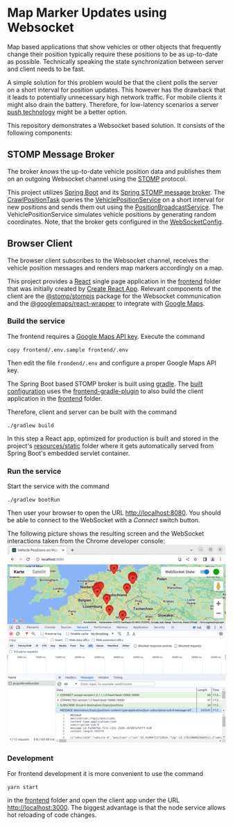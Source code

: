 # Map Marker Updates using Websocket

Map based applications that show vehicles or other objects
that frequently change their position typically require these positions to be
as up-to-date as possible.
Technically speaking the state synchronization between server and client needs to be fast.

A simple solution for this problem would be that the client polls the server
on a short interval for position updates.
This however has the drawback that it leads to potentially unnecessary high network traffic.
For mobile clients it might also drain the battery.
Therefore, for low-latency scenarios a server 
[push technology](https://en.wikipedia.org/wiki/Push_technology)
might be a better option.

This repository demonstrates a Websocket based solution.
It consists of the following components:

## STOMP Message Broker
The broker _knows_ the up-to-date vehicle position data and publishes
them on an outgoing Websocket channel using the [STOMP](https://stomp.github.io) protocol.

This project utilizes
[Spring Boot](https://spring.io/projects/spring-boot) and its 
[Spring STOMP message broker](https://docs.spring.io/spring-framework/reference/web/websocket/stomp.html).
The [CrawlPositionTask](src/main/kotlin/org/wahlen/mapwebsocket/task/CrawlPositionsTask.kt)
queries the 
[VehiclePositionService](src/main/kotlin/org/wahlen/mapwebsocket/service/VehiclePositionService.kt)
on a short interval for new positions and sends them out using the
[PositionBroadcastService](src/main/kotlin/org/wahlen/mapwebsocket/service/VehiclePositionService.kt).
The VehiclePositionService simulates vehicle positions by generating random coordinates.
Note, that the broker gets configured in the
[WebSocketConfig](src/main/kotlin/org/wahlen/mapwebsocket/configuration/WebSocketConfig.kt).

## Browser Client
The browser client subscribes to the Websocket channel,
receives the vehicle position messages and renders map markers accordingly
on a map.

This project provides a [React](https://react.dev/) single page application
in the [frontend](frontend) folder
that was initially created by [Create React App](https://create-react-app.dev/).
Relevant components of the client are the
[@stomp/stompjs](https://github.com/stomp-js/stompjs) package for the
Websocket communication and the
[@googlemaps/react-wrapper](https://github.com/googlemaps/react-wrapper)
to integrate with
[Google Maps](https://developers.google.com/maps).

### Build the service
The frontend requires a 
[Google Maps API key](https://developers.google.com/maps/documentation/javascript/get-api-key).
Execute the command
```
copy frontend/.env.sample frontend/.env
```
Then edit the file `frondend/.env` and configure a proper Google Maps API key. 

The Spring Boot based STOMP broker is built using [gradle](https://gradle.org/).
The [built configuration](build.gradle.kts) uses the
[frontend-gradle-plugin](https://siouan.github.io/frontend-gradle-plugin)
to also build the client application in the [frontend](frontend) folder.

Therefore, client and server can be built with the command
```
./gradlew build
```
In this step a React app, optimized for production is built and stored
in the project's [resources/static](src/main/resources/static) folder
where it gets automatically served from Spring Boot's embedded servlet container. 

### Run the service
Start the service with the command
```
./gradlew bootRun
```
Then user your browser to open the URL
[http://localhost:8080](http://localhost:8080).
You should be able to connect to the WebSocket with a _Connect_ switch button.

The following picture shows the resulting screen and the WebSocket interactions
taken from the Chrome developer console:
![WebSocket Flow](documentation/websocket-flow.png)

### Development
For frontend development it is more convenient to use the command
```
yarn start
```
in the [frontend](frontend) folder and open the client app under the URL
[http://localhost:3000](http://localhost:3000).
The biggest advantage is that the node service allows hot reloading of code changes.
